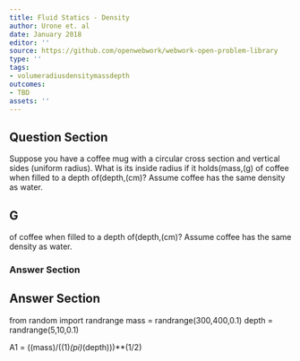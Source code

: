 ```yaml
---
title: Fluid Statics - Density
author: Urone et. al
date: January 2018
editor: ''
source: https://github.com/openwebwork/webwork-open-problem-library
type: ''
tags:
- volumeradiusdensitymassdepth
outcomes:
- TBD
assets: ''
---
```


## Question Section 

Suppose you have a coffee mug with a circular cross section and vertical sides (uniform radius). What is its inside radius if it holds(mass,(g) of coffee when filled to a depth of(depth,(cm)? Assume coffee has the same density as water.
## G
of coffee when filled to a depth of(depth,(cm)? Assume coffee has the same density as water.
### Answer Section


## Answer Section

from random import randrange
mass = randrange(300,400,0.1)
depth = randrange(5,10,0.1)

A1 = ((mass)/((1)*(pi)*(depth)))**(1/2)